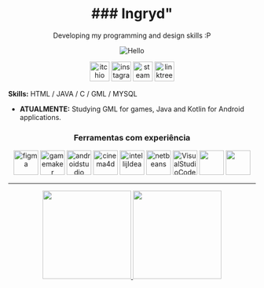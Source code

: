 <div align= center> 
  <h1><b>### Ingryd"</b></h1>
  <p>Developing my programming and design skills :P</p>
  
  ![Hello](https://i.pinimg.com/originals/a3/40/4f/a3404f9ccac3638f1eb136d799618d40.gif)


[<img src='https://github.com/ingrydf12/ingrydf12/blob/main/itchio.png' alt='itchio' height='40'>](https://tkdingryd.itch.io)  [<img src='https://github.com/ingrydf12/ingrydf12/blob/main/insta.png' alt='instagram' height='40'>](https://www.instagram.com/tkdpiratedev/)  [<img src='https://img.freepik.com/icones-gratis/vapor_318-219838.jpg?w=2000' alt='steam' height='40'>](https://steamcommunity.com/id/ingrydf12) [<img src='https://github.com/ingrydf12/ingrydf12/blob/main/linktree.png' alt='linktree' height='40'>](https://linktr.ee/ingryddev)
</div>

<b>Skills:</b> HTML / JAVA / C / GML / MYSQL

- <b> ATUALMENTE:</b> Studying GML for games, Java and Kotlin for Android applications.

<div align= center>
<h3><b>Ferramentas com experiência</b></h3>

<img src='https://w7.pngwing.com/pngs/54/524/png-transparent-figma-app-logo-tech-companies-thumbnail.png' alt='figma' height='50'> <img src='https://scontent.ffor4-2.fna.fbcdn.net/v/t39.30808-6/327373717_1508493232970381_7212993667778929201_n.png?_nc_cat=106&ccb=1-7&_nc_sid=5f2048&_nc_ohc=ucIBZa53T8EAX_SDxqT&_nc_ht=scontent.ffor4-2.fna&oh=00_AfDcfmLt7YuYB2EDOEqoCuOSTLGcGPaQn2LJuxfeCzcTnw&oe=65F477BE' alt='gamemaker' height='50'> <img src='https://upload.wikimedia.org/wikipedia/commons/thumb/c/c1/Android_Studio_icon_%282023%29.svg/2048px-Android_Studio_icon_%282023%29.svg.png' alt='androidstudio' height='50'> <img src='https://upload.wikimedia.org/wikipedia/fr/thumb/d/d8/C4D_Logo.png/1200px-C4D_Logo.png' alt='cinema4d' height='50'> <img src='https://upload.wikimedia.org/wikipedia/commons/thumb/9/9c/IntelliJ_IDEA_Icon.svg/768px-IntelliJ_IDEA_Icon.svg.png' alt='intellijIdea' height='50'> <img src='https://upload.wikimedia.org/wikipedia/commons/thumb/9/98/Apache_NetBeans_Logo.svg/444px-Apache_NetBeans_Logo.svg.png' alt='netbeans' height='50'> <img src='https://cdn.freebiesupply.com/logos/large/2x/visual-studio-code-logo-png-transparent.png' alt='VisualStudioCode' height='50'> <img src='' alt='' height='50'> <img src='' alt='' height='50'>
<hr>
</div>

<div align=center>
<a href="https://github.com/ingrydf12">
<img height="180em" src="https://github-readme-stats.vercel.app/api/top-langs/?username=ingrydf12&layout=compact&langs_count=8&theme=midnight-purple&border_radius"/>
<img height="180em" src="https://github-readme-stats.vercel.app/api?username=ingrydf12&show_icons=true&theme=midnight-purple&include_all_commits=true&count_private=true&border_radius"/>
  </a>
  </div>
 
  
<!-- <hr> 
<p align="center"><img src="https://github-readme-streak-stats.herokuapp.com/?user=ingrydf12&theme=black-ice&hide_border=true&stroke=0000&background=0D1117&ring=e05397&fire=e05397&currStreakLabel=e05397" alt="ingrydf12" /></p>
  
![](https://activity-graph.herokuapp.com/graph?username=ingrydf12&theme=redical)
<hr>

<!--<p align="center">
  --<img src="https://github.com/ingrydf12/ingrydf12/raw/output/github-contribution-grid-snake.svg" alt="snake"></center>
--</p> -->

